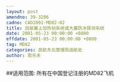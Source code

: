 ```yaml
---
layout: post
amendno: 39-3206
cadno: CAD2001-MD82-02
title: 加装翼上加热毡系统或大翼防冰探测系统
date: 2001-05-23 00:00:00 +0800
effdate: 2001-05-23 00:00:00 +0800
tag: MD82
categories: 民航东北管理局适航处
author: 周乐夫
---
```


##适用范围:
所有在中国登记注册的MD82飞机

